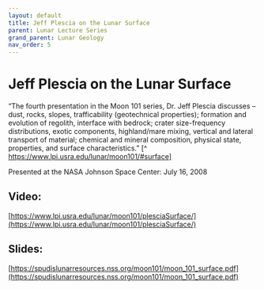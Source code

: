 ```yaml
---
layout: default
title: Jeff Plescia on the Lunar Surface
parent: Lunar Lecture Series
grand_parent: Lunar Geology
nav_order: 5
---
```


# Jeff Plescia on the Lunar Surface
“The fourth presentation in the Moon 101 series, Dr. Jeff Plescia discusses – dust, rocks, slopes, trafficability (geotechnical properties); formation and evolution of regolith, interface with bedrock; crater size-frequency distributions, exotic components, highland/mare mixing, vertical and lateral transport of material; chemical and mineral composition, physical state, properties, and surface characteristics.” [^ https://www.lpi.usra.edu/lunar/moon101/#surface]

Presented at the NASA Johnson Space Center: July 16, 2008

## Video:

[https://www.lpi.usra.edu/lunar/moon101/plesciaSurface/](https://www.lpi.usra.edu/lunar/moon101/plesciaSurface/)

## Slides:

[https://spudislunarresources.nss.org/moon101/moon_101_surface.pdf](https://spudislunarresources.nss.org/moon101/moon_101_surface.pdf)


